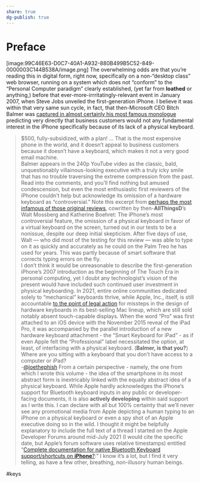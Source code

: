 ```yaml
---
share: true
dg-publish: true
---
```

# Preface
[image:99C46E63-D0C7-40A1-A932-880B499B5C52-849-0000003C144B538A/image.png]
The overwhelming odds are that you’re reading this in digital form, right now, specifically on a non-“desktop class” web browser, running on a system which does not “conform” to the “Personal Computer paradigm” clearly established, (yet far from **loathed** or anything,) before that ever-more-irrritatingly-relevant event in January 2007, when Steve Jobs unveiled the first-generation iPhone. I believe it was within that very same sun cycle, in fact, that then-Microsoft CEO Bitch Balmer was [captured in almost certainly his most famous monologue](https://youtu.be/eywi0h_Y5_U) predicting very directly that business customers would not any fundamental interest in the iPhone specifically because of its lack of a physical keyboard.
> $500, fully-subsidized, with a plan! … That is the most expensive phone in the world, and it doesn’t appeal to business customers because it doesn’t have a keyboard, which makes it not a very good email machine.  
Balmer appears in the 240p YouTube video as the classic, bald, unquestionably villainous-looking executive with a truly icky smile that has no trouble traversing the extreme compression from the past. Read into the comments, and you’ll find nothing but amused condescension, but even the most enthusiastic first reviewers of the iPhone couldn’t help but acknowledge its omission of a hardware keyboard as “controversial.” Note this excerpt from [perhaps the most infamous of those original reviews](https://allthingsd.com/20070626/the-iphone-is-breakthrough-handheld-computer/), cowritten by then-**AllThingsD**’s Walt Mossberg and Katherine Boehret:
> The iPhone’s most controversial feature, the omission of a physical keyboard in favor of a virtual keyboard on the screen, turned out in our tests to be a nonissue, despite our deep initial skepticism. After five days of use, Walt — who did most of the testing for this review — was able to type on it as quickly and accurately as he could on the Palm Treo he has used for years. This was partly because of smart software that corrects typing errors on the fly.   
I don’t think it would be unreasonable to describe the first-generation iPhone’s 2007 introduction as the beginning of The Touch Era in personal computing, yet I doubt any technologist’s vision of the present would have included such continued user investment in physical keyboarding. In 2021, entire online communities dedicated solely to “mechanical” keyboards thrive, while Apple, Inc., itself, is still accountable [to the point of legal action](https://arstechnica.com/information-technology/2021/03/judge-grants-class-action-status-to-macbook-butterfly-keyboard-suit/) for missteps in the design of hardware keyboards in its best-selling Mac lineup, which are still sold notably absent touch-capable displays. When the word “Pro” was first attached to an iOS device with the November 2015 reveal of the iPad Pro, it was accompanied by the parallel introduction of a new hardware keyboard attachment - the “Smart Keyboard for iPad” - as if even Apple felt the “Professional” label necessitated the option, at least, of interfacing with a physical keyboard. (**Balmer, is that you?**)
> Where are you sitting with a keyboard that you don’t have access to a computer or iPad?    
-[@joethephish](https://twitter.com/joethephish/status/1418668594041339909)
From a certain perspective - namely, the one from which I wrote this volume - the idea of the smartphone in its most abstract form is inextricably linked with the equally abstract idea of a physical keyboard. While Apple hardly acknowledges the iPhone’s support for Bluetooth keyboard inputs in any public or developer-facing documents, it is also **actively developing** within said support as I write this. I can declare with all but 100% certainty that we’ll never see any promotional media from Apple depicting a human typing to an iPhone on a physical keyboard or even a spy shot of an Apple executive doing so in the wild. 
I thought it might be helpfully explanatory to include the full text of a thread I started on the Apple Developer Forums around mid-July 2021 (I would cite the specific date, but Apple’s forum software uses relative timestamps) entitled “[Complete documentation for native Bluetooth Keyboard support/shortcuts on **iPhone**?](https://developer.apple.com/forums/thread/685201):”
[](Complete%20documentation%20for%20native%20Bluetooth%20Keyboard%20shortcuts%20support%20on%20iPhone?)
I know it’s a lot, but I find it very telling, as have a few other, breathing, non-illusory human beings.



#keys